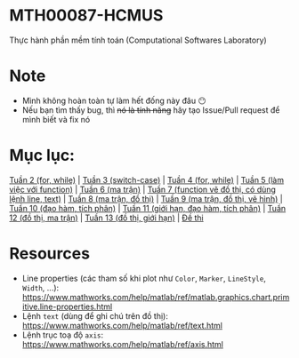 # MTH00087-HCMUS
Thực hành phần mềm tính toán (Computational  Softwares  Laboratory)

# Note
- Mình không hoàn toàn tự làm hết đống này đâu :no_mouth:
- Nếu bạn tìm thấy bug, thì ~~nó là tính năng~~ hãy tạo Issue/Pull request để mình biết và fix nó

# Mục lục:
[Tuần 2 (for, while)](https://github.com/ngntrgduc/MTH00087-HCMUS/tree/master/Tu%E1%BA%A7n%202) | 
[Tuần 3 (switch-case)](https://github.com/ngntrgduc/MTH00087-HCMUS/tree/master/Tu%E1%BA%A7n%203) | 
[Tuần 4 (for, while)](https://github.com/ngntrgduc/MTH00087-HCMUS/tree/master/Tu%E1%BA%A7n%204) | 
[Tuần 5 (làm việc với function)](https://github.com/ngntrgduc/MTH00087-HCMUS/tree/master/Tu%E1%BA%A7n%205) | 
[Tuần 6 (ma trận)](https://github.com/ngntrgduc/MTH00087-HCMUS/tree/master/Tu%E1%BA%A7n%206) | 
[Tuần 7 (function vẽ đồ thị, có dùng lệnh line, text)](https://github.com/ngntrgduc/MTH00087-HCMUS/tree/master/Tu%E1%BA%A7n%207) | 
[Tuần 8 (ma trận, đồ thị)](https://github.com/ngntrgduc/MTH00087-HCMUS/tree/master/Tu%E1%BA%A7n%208) | 
[Tuần 9 (ma trận, đồ thị, vẽ hình)](https://github.com/ngntrgduc/MTH00087-HCMUS/tree/master/Tu%E1%BA%A7n%209) | 
[Tuần 10 (đạo hàm, tích phân)](https://github.com/ngntrgduc/MTH00087-HCMUS/tree/master/Tu%E1%BA%A7n%2010) | 
[Tuần 11 (giới hạn, đạo hàm, tích phân)](https://github.com/ngntrgduc/MTH00087-HCMUS/tree/master/Tu%E1%BA%A7n%2011) | 
[Tuần 12 (đồ thị, ma trận)](https://github.com/ngntrgduc/MTH00087-HCMUS/tree/master/Tu%E1%BA%A7n%2012) | 
[Tuần 13 (đồ thị, giới hạn)](https://github.com/ngntrgduc/MTH00087-HCMUS/tree/master/Tu%E1%BA%A7n%2013) | 
[Đề thi](https://github.com/ngntrgduc/MTH00087-HCMUS/tree/master/%C4%90%E1%BB%81%20thi)

# Resources
- Line properties (các tham số khi plot như `Color`, `Marker`, `LineStyle`, `Width`, ...): https://www.mathworks.com/help/matlab/ref/matlab.graphics.chart.primitive.line-properties.html
- Lệnh `text` (dùng để ghi chú trên đồ thị): https://www.mathworks.com/help/matlab/ref/text.html 
- Lệnh trục toạ độ `axis`: https://www.mathworks.com/help/matlab/ref/axis.html

